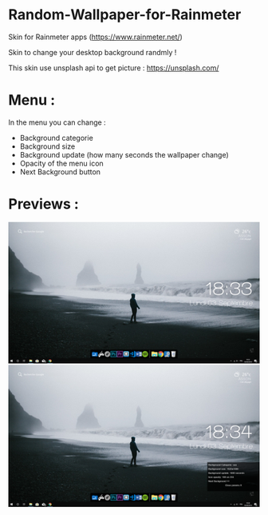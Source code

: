 # Random-Wallpaper-for-Rainmeter
Skin for Rainmeter apps (https://www.rainmeter.net/)

Skin to change your desktop background randmly !

This skin use unsplash api to get picture : https://unsplash.com/

# Menu :
In the menu you can change :
   - Background categorie
   - Background size
   - Background update (how many seconds the wallpaper change)
   - Opacity of the menu icon
   - Next Background button

# Previews :
![alt text](https://github.com/JonathanJourdan/Random-Wallpaper-for-Rainmeter/blob/master/Picture1.PNG)
![alt text](https://github.com/JonathanJourdan/Random-Wallpaper-for-Rainmeter/blob/master/picture2.PNG)
